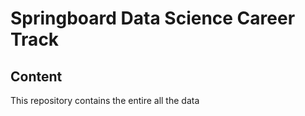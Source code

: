 # Springboard Data Science Career Track #

Content
--

This repository contains the entire all the data


